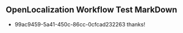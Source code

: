 ## OpenLocalization Workflow Test MarkDown
* 99ac9459-5a41-450c-86cc-0cfcad232263 thanks!

<!--HONumber=Jul16_HO3-->


